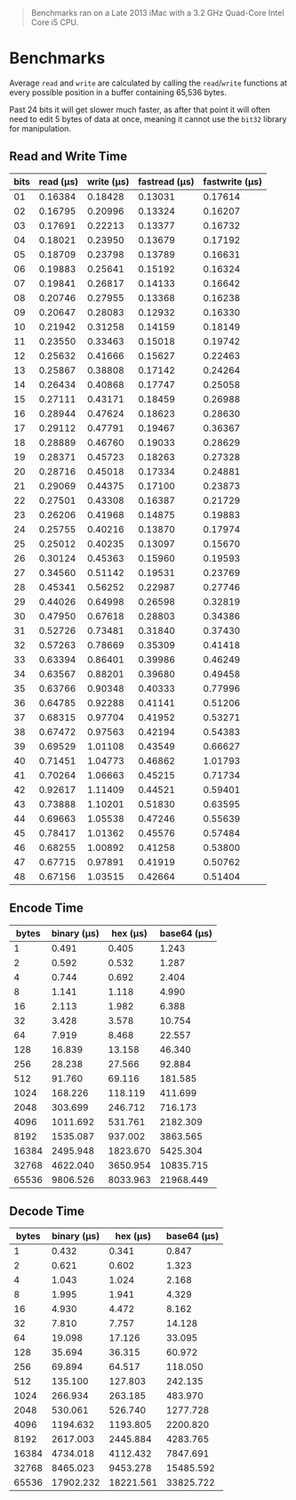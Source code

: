 > Benchmarks ran on a Late 2013 iMac with a 3.2 GHz Quad-Core Intel Core i5 CPU.

# Benchmarks
Average `read` and `write` are calculated by calling the `read`/`write` functions at every possible position in a buffer containing 65,536 bytes.

Past 24 bits it will get slower much faster, as after that point it will often need to edit 5 bytes of data at once, meaning it cannot use the `bit32` library for manipulation.

## Read and Write Time
|bits|read (μs)|write (μs)|fastread (μs)|fastwrite (μs)|
|----|---------|---------|---------|---------|
| 01 | 0.16384 | 0.18428 | 0.13031 | 0.17614 |
| 02 | 0.16795 | 0.20996 | 0.13324 | 0.16207 |
| 03 | 0.17691 | 0.22213 | 0.13377 | 0.16732 |
| 04 | 0.18021 | 0.23950 | 0.13679 | 0.17192 |
| 05 | 0.18709 | 0.23798 | 0.13789 | 0.16631 |
| 06 | 0.19883 | 0.25641 | 0.15192 | 0.16324 |
| 07 | 0.19841 | 0.26817 | 0.14133 | 0.16642 |
| 08 | 0.20746 | 0.27955 | 0.13368 | 0.16238 |
| 09 | 0.20647 | 0.28083 | 0.12932 | 0.16330 |
| 10 | 0.21942 | 0.31258 | 0.14159 | 0.18149 |
| 11 | 0.23550 | 0.33463 | 0.15018 | 0.19742 |
| 12 | 0.25632 | 0.41666 | 0.15627 | 0.22463 |
| 13 | 0.25867 | 0.38808 | 0.17142 | 0.24264 |
| 14 | 0.26434 | 0.40868 | 0.17747 | 0.25058 |
| 15 | 0.27111 | 0.43171 | 0.18459 | 0.26988 |
| 16 | 0.28944 | 0.47624 | 0.18623 | 0.28630 |
| 17 | 0.29112 | 0.47791 | 0.19467 | 0.36367 |
| 18 | 0.28889 | 0.46760 | 0.19033 | 0.28629 |
| 19 | 0.28371 | 0.45723 | 0.18263 | 0.27328 |
| 20 | 0.28716 | 0.45018 | 0.17334 | 0.24881 |
| 21 | 0.29069 | 0.44375 | 0.17100 | 0.23873 |
| 22 | 0.27501 | 0.43308 | 0.16387 | 0.21729 |
| 23 | 0.26206 | 0.41968 | 0.14875 | 0.19883 |
| 24 | 0.25755 | 0.40216 | 0.13870 | 0.17974 |
| 25 | 0.25012 | 0.40235 | 0.13097 | 0.15670 |
| 26 | 0.30124 | 0.45363 | 0.15960 | 0.19593 |
| 27 | 0.34560 | 0.51142 | 0.19531 | 0.23769 |
| 28 | 0.45341 | 0.56252 | 0.22987 | 0.27746 |
| 29 | 0.44026 | 0.64998 | 0.26598 | 0.32819 |
| 30 | 0.47950 | 0.67618 | 0.28803 | 0.34386 |
| 31 | 0.52726 | 0.73481 | 0.31840 | 0.37430 |
| 32 | 0.57263 | 0.78669 | 0.35309 | 0.41418 |
| 33 | 0.63394 | 0.86401 | 0.39986 | 0.46249 |
| 34 | 0.63567 | 0.88201 | 0.39680 | 0.49458 |
| 35 | 0.63766 | 0.90348 | 0.40333 | 0.77996 |
| 36 | 0.64785 | 0.92288 | 0.41141 | 0.51206 |
| 37 | 0.68315 | 0.97704 | 0.41952 | 0.53271 |
| 38 | 0.67472 | 0.97563 | 0.42194 | 0.54383 |
| 39 | 0.69529 | 1.01108 | 0.43549 | 0.66627 |
| 40 | 0.71451 | 1.04773 | 0.46862 | 1.01793 |
| 41 | 0.70264 | 1.06663 | 0.45215 | 0.71734 |
| 42 | 0.92617 | 1.11409 | 0.44521 | 0.59401 |
| 43 | 0.73888 | 1.10201 | 0.51830 | 0.63595 |
| 44 | 0.69663 | 1.05538 | 0.47246 | 0.55639 |
| 45 | 0.78417 | 1.01362 | 0.45576 | 0.57484 |
| 46 | 0.68255 | 1.00892 | 0.41258 | 0.53800 |
| 47 | 0.67715 | 0.97891 | 0.41919 | 0.50762 |
| 48 | 0.67156 | 1.03515 | 0.42664 | 0.51404 |

## Encode Time
|bytes|binary (μs)|hex (μs)|base64 (μs)|
|-----|-----------|--------|-----------|
| 1 | 0.491 | 0.405 | 1.243 |
| 2 | 0.592 | 0.532 | 1.287 |
| 4 | 0.744 | 0.692 | 2.404 |
| 8 | 1.141 | 1.118 | 4.990 |
| 16 | 2.113 | 1.982 | 6.388 |
| 32 | 3.428 | 3.578 | 10.754 |
| 64 | 7.919 | 8.468 | 22.557 |
| 128 | 16.839 | 13.158 | 46.340 |
| 256 | 28.238 | 27.566 | 92.884 |
| 512 | 91.760 | 69.116 | 181.585 |
| 1024 | 168.226 | 118.119 | 411.699 |
| 2048 | 303.699 | 246.712 | 716.173 |
| 4096 | 1011.692 | 531.761 | 2182.309 |
| 8192 | 1535.087 | 937.002 | 3863.565 |
| 16384 | 2495.948 | 1823.670 | 5425.304 |
| 32768 | 4622.040 | 3650.954 | 10835.715 |
| 65536 | 9806.526 | 8033.963 | 21968.449 |

## Decode Time
|bytes|binary (μs)|hex (μs)|base64 (μs)|
|-----|-----------|--------|-----------|
| 1 | 0.432 | 0.341 | 0.847 |
| 2 | 0.621 | 0.602 | 1.323 |
| 4 | 1.043 | 1.024 | 2.168 |
| 8 | 1.995 | 1.941 | 4.329 |
| 16 | 4.930 | 4.472 | 8.162 |
| 32 | 7.810 | 7.757 | 14.128 |
| 64 | 19.098 | 17.126 | 33.095 |
| 128 | 35.694 | 36.315 | 60.972 |
| 256 | 69.894 | 64.517 | 118.050 |
| 512 | 135.100 | 127.803 | 242.135 |
| 1024 | 266.934 | 263.185 | 483.970 |
| 2048 | 530.061 | 526.740 | 1277.728 |
| 4096 | 1194.632 | 1193.805 | 2200.820 |
| 8192 | 2617.003 | 2445.884 | 4283.765 |
| 16384 | 4734.018 | 4112.432 | 7847.691 |
| 32768 | 8465.023 | 9453.278 | 15485.592 |
| 65536 | 17902.232 | 18221.561 | 33825.722 |